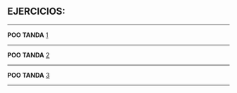 <h2>EJERCICIOS:</h2>
<hr>

**POO TANDA**
[1](/Tema_06_POO/Tanda1POO/)
 


<hr>

**POO TANDA**
[2](/Tema_06_POO/Tanda2POO/)


<hr>

**POO TANDA**
[3](/Tema_06_POO/Tanda3POO/)


<hr>
